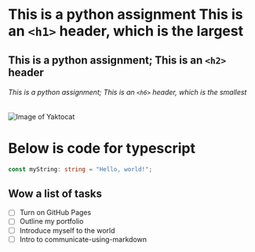 # This is a python assignment This is an `<h1>` header, which is the largest

## This is a python assignment; This is an `<h2>` header

###### This is a python assignment; This is an `<h6>` header, which is the smallest

![Image of Yaktocat](https://octodex.github.com/images/yaktocat.png)


# Below is code for typescript 

``` typescript
const myString: string = "Hello, world!";
```

## Wow a list of tasks

- [ ] Turn on GitHub Pages
- [ ] Outline my portfolio
- [ ] Introduce myself to the world
- [ ] Intro to communicate-using-markdown
